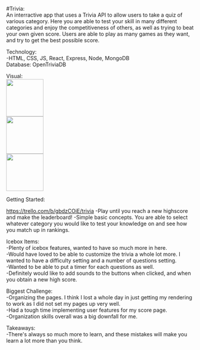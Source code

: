 #Trivia:
<br>
An interractive app that uses a Trivia API to allow users to take a quiz of various category. Here you are able to test your skill in many different categories and enjoy the competitiveness of others, as well as trying to beat your own given score. Users are able to play as many games as they want, and try to get the best possible score.



Technology:<br>
-HTML, CSS, JS, React, Express, Node, MongoDB <br>
Database: OpenTriviaDB

Visual:
<br>
<img src="https://github.com/Ongcangco/trivia/assets/129900118/0efff140-6d9e-4de7-9a17-0e9cca2c6cbd" height="100">
<br>
<img src="https://github.com/Ongcangco/trivia/assets/129900118/fb3b51dd-5930-4709-b101-7fe69b48b82c" height="100">
<br>
<img src="https://github.com/Ongcangco/trivia/assets/129900118/ec9f14ca-28da-4e82-9de2-60fefc807073" height="100">

Getting Started:
<!-- Input Heroku Link -->
https://trello.com/b/gbdzCOiE/trivia
-Play until you reach a new highscore and make the leaderboard!
-Simple basic concepts. You are able to select whatever category you would like to test your knowledge on and see how you match up in rankings.

Icebox Items:<br>
-Plenty of icebox features, wanted to have so much more in here.<br>
-Would have loved to be able to customize the trivia a whole lot more. I wanted to have a difficulty setting and a number of questions setting.<br>
-Wanted to be able to put a timer for each questions as well.<br>
-Definitely would like to add sounds to the buttons when clicked, and when you obtain a new high score. 


Biggest Challenge:<br>
-Organizing the pages. I think I lost a whole day in just getting my rendering to work as I did not set my pages up very well.<br>
-Had a tough time implementing user features for my score page. <br>
-Organization skills overall was a big downfall for me. <br>

Takeaways:<br>
-There's always so much more to learn, and these mistakes will make you learn a lot more than you think.